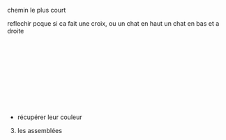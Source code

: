 chemin le plus court 

reflechir pcque si ca fait une croix, ou un chat en haut un chat en bas et a droite 


  

  <br>  <br>  <br>  <br>  <br>  <br>  <br>  <br>  <br>


  - récupérer leur couleur
  
  
 3) les assemblées
 































